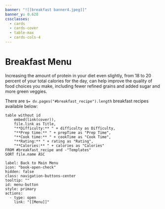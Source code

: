 ```yaml
---
banner: "![[breakfast banner4.jpeg]]"
banner_y: 0.628
cssclasses:
  - cards
  - cards-cover
  - table-max
  - cards-cols-4
---
```

# Breakfast Menu

Increasing the amount of protein in your diet even slightly, from 18 to 20 percent of your total calories for the day, can help improve the quality of food choices you make, including fewer refined grains and added sugar and more green veggies.

There are `$= dv.pages("#breakfast_recipe").length` breakfast recipes available below:
```dataview
table without id
	embed(link(cover)),
	file.link as Title,
	"**Difficulty:** " + difficulty as Difficulty,
	"**Prep time:** " + prepTime as "Prep Time",
	"**Cook time:** " + cookTime as "Cook Time",
	"**Rating:** " + rating as "Rating",
	"**Calories:** " + calories as "Calories"
FROM #breakfast_recipe and -"Templates"
SORT file.name ASC
```



```meta-bind-button
label: Back to Main Menu
icon: "book-open-check"
hidden: false
class: navigation-buttons-center
tooltip: ""
id: menu-button
style: primary
actions:
  - type: open
    link: "[[Menu]]"

```
 
